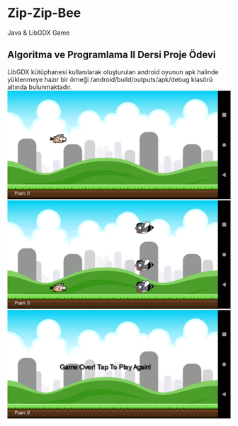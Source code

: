 # Zip-Zip-Bee
Java &amp; LibGDX Game

## Algoritma ve Programlama II Dersi Proje Ödevi

LibGDX kütüphanesi kullanılarak oluşturulan android oyunun apk halinde yüklenmeye hazır bir örneği /android/build/outputs/apk/debug klasörü altında bulunmaktadır.
<br>
![Ekran Fotosu 1](https://raw.githubusercontent.com/crazycoderTR/Zip-Zip-Bee/master/android/assets/screenshot-2020-06-14_22.15.56.149.png)
![Ekran Fotosu 2](https://raw.githubusercontent.com/crazycoderTR/Zip-Zip-Bee/master/android/assets/screenshot-2020-06-14_22.16.29.894.png)
![Ekran Fotosu 3](https://raw.githubusercontent.com/crazycoderTR/Zip-Zip-Bee/master/android/assets/screenshot-2020-06-14_22.17.29.742.png)